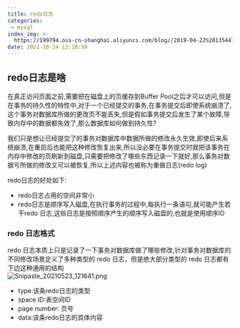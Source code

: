 ```yaml
---
title: redo日志
categories: 
 - mysql
index_img: >-
  https://199794.oss-cn-shanghai.aliyuncs.com/blog//2019-04-22%20135447_gaitubao_1600x900_1604366529483.jpg
date: 2021-10-24 12:18:59
---
```



## redo日志是啥 
在真正访问页面之前,需要把在磁盘上的页缓存到Buffer Pool之后才可以访问,但是在事务的持久性的特性中,对于一个已经提交的事务,在事务提交后即使系统崩溃了,这个事务对数据库所做的更改页不能丢失,但是假如事务提交后发生了某个故障,导致内存中的数据都失效了,那么数据库如何做到持久性?  

我们只是想让已经提交了的事务对数据库中数据所做的修改永久生效,即使后来系统崩溃,在重启后也能把这种修改恢复出来,所以没必要在事务提交时就把该事务在内存中修改的页刷新到磁盘,只需要把修改了哪些东西记录一下就好,那么事务对数据亏所做的修改又可以被恢复,所以上述内容也被称为重做日志(redo log)  

redo日志的好处如下:  
- redo日志占用的空间非常小  
- redo日志是顺序写入磁盘,在执行事务的过程中,每执行一条语句,就可能产生若干redo 日志,这些日志是按照顺序产生的顺序写入磁盘的,也就是使用顺序IO  


### redo 日志格式  
redo 日志本质上只是记录了一下事务对数据库做了哪些修改,针对事务对数据库的不同修改场景定义了多种类型的 redo 日志，但是绝大部分类型的 redo 日志都有下边这种通用的结构  
![Snipaste_20210523_121641.png](http://oss.xiaokoua.cn/blog//Snipaste_2021-05-23_12-16-41_1621743411311.png)  

- type:该条redo日志的类型 
- space ID:表空间ID 
- page number: 页号
- data:该条redo日志的具体内容  
